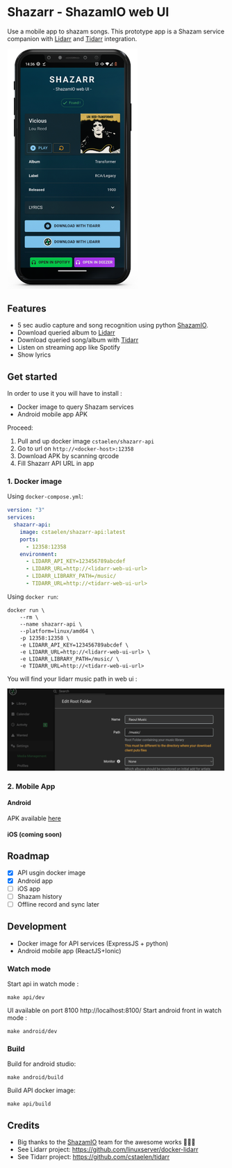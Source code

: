 # Shazarr - ShazamIO web UI
Use a mobile app to shazam songs.
This prototype app is a Shazam service companion  with [Lidarr](https://github.com/linuxserver/docker-lidarr) and [Tidarr](https://github.com/cstaelen/tidarr) integration.

<img src="https://github.com/cstaelen/docker-shazarr/blob/95801d603a5b09a3edf6063165d39b271236e460/.github/screenshot.png" width="300"/>

## Features
- 5 sec audio capture and song recognition using python [ShazamIO](https://github.com/dotX12/ShazamIO).
- Download queried album to [Lidarr](https://github.com/linuxserver/docker-lidarr)
- Download queried song/album with [Tidarr](https://github.com/cstaelen/tidarr)
- Listen on streaming app like Spotify
- Show lyrics

## Get started

In order to use it you will have to install :
- Docker image to query Shazam services
- Android mobile app APK

Proceed:
1. Pull and up docker image `cstaelen/shazarr-api`
2. Go to url on `http://<docker-host>:12358`
3. Download APK by scanning qrcode
4. Fill Shazarr API URL in app

### 1. Docker image
Using `docker-compose.yml`:
```yaml
version: "3"
services:
  shazarr-api:
    image: cstaelen/shazarr-api:latest
    ports:
      - 12358:12358
    environment:
      - LIDARR_API_KEY=123456789abcdef
      - LIDARR_URL=http://<lidarr-web-ui-url>
      - LIDARR_LIBRARY_PATH=/music/
      - TIDARR_URL=http://<tidarr-web-ui-url>
```

Using `docker run`:
```shell
docker run \
    --rm \
    --name shazarr-api \
    --platform=linux/amd64 \
    -p 12358:12358 \
    -e LIDARR_API_KEY=123456789abcdef \
    -e LIDARR_URL=http://<lidarr-web-ui-url> \
    -e LIDARR_LIBRARY_PATH=/music/ \
    -e TIDARR_URL=http://<tidarr-web-ui-url>
```

You will find your lidarr music path in web ui :

<img src="https://github.com/cstaelen/docker-shazarr/blob/c30c348adedabb62e760a344a5347e90cc1b1056/.github/lidarr-path.png" width="500"/>


### 2. Mobile App

#### Android

APK available [here](https://github.com/cstaelen/docker-shazarr/raw/main/outputs/shazarr-app.apk)

#### iOS (coming soon)

## Roadmap
- [x] API usgin docker image
- [x] Android app
- [ ] iOS app
- [ ] Shazam history 
- [ ] Offline record and sync later

## Development
- Docker image for API services (ExpressJS + python)
- Android mobile app (ReactJS+Ionic)

### Watch mode
Start api in watch mode :
```
make api/dev
```
UI available on port 8100 http://localhost:8100/
Start android front in watch mode :
```
make android/dev
```
### Build
Build for android studio:
```
make android/build
```
Build API docker image:
```
make api/build
```

## Credits
- Big thanks to the [ShazamIO](https://github.com/dotX12/ShazamIO) team for the awesome works 👏💪🙏
- See Lidarr project: https://github.com/linuxserver/docker-lidarr 
- See Tidarr project: https://github.com/cstaelen/tidarr